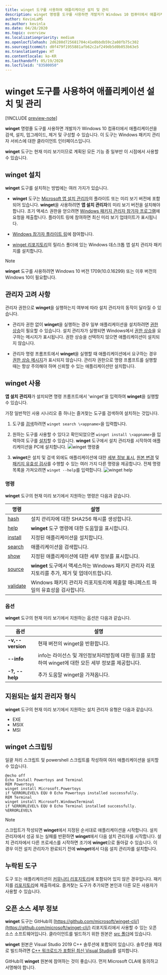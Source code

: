 ```yaml
---
title: winget 도구를 사용하여 애플리케이션 설치 및 관리
description: winget 명령줄 도구를 사용하면 개발자가 Windows 10 컴퓨터에서 애플리케이션을 검색, 설치, 업그레이드, 제거 및 구성할 수 있습니다.
author: KevinLaMS
ms.author: kevinla
ms.date: 04/28/2020
ms.topic: overview
ms.localizationpriority: medium
ms.openlocfilehash: 2d6280d725681704c41e0bbdb59c2a08fb75c302
ms.sourcegitcommit: d0f479f1955881afb62c2af249db5d0b053b63e5
ms.translationtype: HT
ms.contentlocale: ko-KR
ms.lasthandoff: 05/19/2020
ms.locfileid: "83580050"
---
```

# <a name="use-the-winget-tool-to-install-and-manage-applications"></a>winget 도구를 사용하여 애플리케이션 설치 및 관리

[!INCLUDE [preview-note](../../includes/package-manager-preview.md)]

**winget** 명령줄 도구를 사용하면 개발자가 Windows 10 컴퓨터에서 애플리케이션을 검색, 설치, 업그레이드, 제거 및 구성할 수 있습니다. 이 도구는 Windows 패키지 관리자 서비스에 대한 클라이언트 인터페이스입니다.

**winget** 도구는 현재 미리 보기이므로 계획된 모든 기능 중 일부만 이 시점에서 사용할 수 있습니다.

## <a name="install-winget"></a>winget 설치

**winget** 도구를 설치하는 방법에는 여러 가지가 있습니다.

* **winget** 도구는 [Microsoft 앱 설치 관리자](https://www.microsoft.com/p/app-installer/9nblggh4nns1?ocid=9nblggh4nns1_ORSEARCH_Bing&rtc=1&activetab=pivot:overviewtab)의 플라이트 또는 미리 보기 버전에 포함되어 있습니다. **winget**을 사용하려면 **앱 설치 관리자**의 미리 보기 버전을 설치해야 합니다. 초기 액세스 권한을 얻으려면 [Windows 패키지 관리자 참가자 프로그램](https://aka.ms/AppInstaller_InsiderProgram)에 요청을 제출합니다. 플라이트 링에 참여하면 최신 미리 보기 업데이트가 표시됩니다.

* [Windows 참가자 플라이트 링](https://insider.windows.com)에 참여합니다.

* [winget 리포지토리](https://github.com/microsoft/winget-cli)의 릴리스 폴더에 있는 Windows 데스크톱 앱 설치 관리자 패키지를 설치합니다.

> [!NOTE]
> **winget** 도구를 사용하려면 Windows 10 버전 1709(10.0.16299) 또는 이후 버전의 Windows 10이 필요합니다.

## <a name="administrator-considerations"></a>관리자 고려 사항

관리자 권한으로 **winget**을 실행하는지 여부에 따라 설치 관리자의 동작이 달라질 수 있습니다.

* 관리자 권한 없이 **winget**을 실행하는 경우 일부 애플리케이션을 설치하려면 [권한 상승](https://docs.microsoft.com/windows/security/identity-protection/user-account-control/)이 필요할 수 있습니다. 설치 관리자가 실행되면 Windows에서 [권한 상승](https://docs.microsoft.com/windows/security/identity-protection/user-account-control)을 요구하는 메시지가 표시됩니다. 권한 상승을 선택하지 않으면 애플리케이션이 설치되지 않습니다.  

* 관리자 명령 프롬프트에서 **winget**을 실행할 때 애플리케이션에서 요구하는 경우 [권한 상승 메시지](https://docs.microsoft.com/windows/security/identity-protection/user-account-control/how-user-account-control-works)가 표시되지 않습니다. 관리자 권한으로 명령 프롬프트를 실행할 때는 항상 주의해야 하며 신뢰할 수 있는 애플리케이션만 설치합니다.

## <a name="use-winget"></a>winget 사용

**앱 설치 관리자**가 설치되면 명령 프롬프트에서 'winget'을 입력하여 **winget**을 실행할 수 있습니다.

가장 일반적인 사용 시나리오 중 하나는 즐겨찾는 도구를 검색하여 설치하는 것입니다.

1. 도구를 [검색](search.md)하려면 `winget search \<appname>`을 입력합니다.
2. 원하는 도구를 사용할 수 있다고 확인되었으면 `winget install \<appname>`을 입력하여 도구를 [설치](install.md)할 수 있습니다. **winget** 도구에서 설치 관리자를 시작하여 애플리케이션을 PC에 설치합니다.
    ![winget 명령줄](images\install.png)

3. **winget**은 설치 및 검색 외에도 애플리케이션에 대한 [세부 정보 표시](show.md), [원본 변경](source.md) 및 [패키지 유효성 검사](validate.md)를 수행할 수 있는 여러 가지 다른 명령을 제공합니다. 전체 명령 목록을 가져오려면 `winget --help`를 입력합니다.
    ![winget help](images\help.png)

### <a name="commands"></a>명령

**winget** 도구의 현재 미리 보기에서 지원하는 명령은 다음과 같습니다.

| 명령 | 설명 |
|---------|-------------|
| [hash](hash.md) | 설치 관리자에 대한 SHA256 해시를 생성합니다. |
| [help](help.md) | **winget** 도구 명령에 대한 도움말을 표시합니다. |
| [install](install.md) | 지정된 애플리케이션을 설치합니다. |
| [search](search.md) | 애플리케이션을 검색합니다. |
| [show](show.md) | 지정된 애플리케이션에 대한 세부 정보를 표시합니다. |
| [source](source.md) | **winget** 도구에서 액세스하는 Windows 패키지 관리자 리포지토리를 추가, 제거 및 업데이트합니다. |
| [validate](validate.md) | Windows 패키지 관리자 리포지토리에 제출할 매니페스트 파일의 유효성을 검사합니다. |

### <a name="options"></a>옵션

**winget** 도구의 현재 미리 보기에서 지원하는 옵션은 다음과 같습니다.

| 옵션 | 설명 |
|--------------|-------------|
| **-v,--version** | 현재 버전의 winget을 반환합니다. |
| **--info** |  info는 라이선스 및 개인정보처리방침에 대한 링크를 포함하여 winget에 대한 모든 세부 정보를 제공합니다. |
| **-?, --help** |  추가 도움말 winget을 가져옵니다. |

## <a name="supported-installer-formats"></a>지원되는 설치 관리자 형식

**winget** 도구의 현재 미리 보기에서 지원하는 설치 관리자 유형은 다음과 같습니다.

* EXE
* MSIX
* MSI

## <a name="scripting-winget"></a>winget 스크립팅

일괄 처리 스크립트 및 powershell 스크립트를 작성하여 여러 애플리케이션을 설치할 수 있습니다.

``` CMD
@echo off  
Echo Install Powertoys and Terminal  
REM Powertoys  
winget install Microsoft.Powertoys  
if %ERRORLEVEL% EQU 0 Echo Powertoys installed successfully.  
REM Terminal  
winget install Microsoft.WindowsTerminal  
if %ERRORLEVEL% EQU 0 Echo Terminal installed successfully.   %ERRORLEVEL%
```

> [!NOTE]
> 스크립트가 작성되면 **winget**에서 지정된 순서대로 애플리케이션을 시작합니다. 설치 관리자에서 성공 또는 실패를 반환하면 **winget**에서 다음 설치 관리자를 시작합니다. 설치 관리자에서 다른 프로세스를 시작하면 조기에 **winget**으로 돌아갈 수 있습니다. 이 경우 이전 설치 관리자가 완료되기 전에 **winget**에서 다음 설치 관리자를 설치합니다.

## <a name="missing-tools"></a>누락된 도구

도구 또는 애플리케이션이 [커뮤니티 리포지토리](../package/repository.md)에 포함되어 있지 않은 경우입니다. 패키지를 [리포지토리](https://github.com/microsoft/winget-pkgs)에 제출하세요. 즐겨찾는 도구가 추가되면 본인과 다른 모든 사용자가 사용할 수 있습니다.

## <a name="open-source-details"></a>오픈 소스 세부 정보

**winget** 도구는 GitHub의 [https://github.com/microsoft/winget-cli/](https://github.com/microsoft/winget-cli/) 리포지토리에서 사용할 수 있는 오픈 소스 소프트웨어입니다. 클라이언트를 빌드하기 위한 원본은 [src 폴더](https://github.com/microsoft/winget-cli/tree/master/src)에 있습니다.

**winget** 원본은 Visual Studio 2019 C++ 솔루션에 포함되어 있습니다. 솔루션을 제대로 빌드하려면 [C++ 워크로드가 포함된 최신 Visual Studio](https://visualstudio.microsoft.com/downloads/)를 설치합니다.

GitHub의 **winget** 원본에 참여하는 것이 좋습니다. 먼저 Microsoft CLA에 동의하고 서명해야 합니다.
